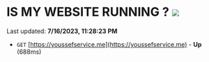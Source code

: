 # IS MY WEBSITE RUNNING ? [![](https://img.shields.io/static/v1?label=Sponsor&message=%E2%9D%A4&logo=GitHub&color=%23fe8e86)](https://github.com/sponsors/<username>)

Last updated: **7/16/2023, 11:28:23 PM**

- `GET` [https://youssefservice.me](https://youssefservice.me) - **Up** (688ms)
